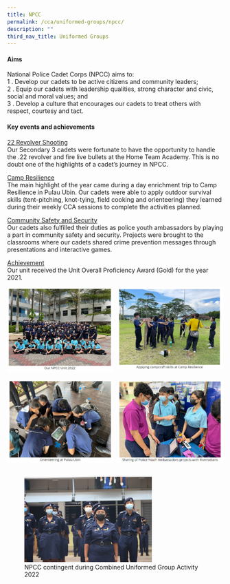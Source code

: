 ```yaml
---
title: NPCC
permalink: /cca/uniformed-groups/npcc/
description: ""
third_nav_title: Uniformed Groups
---
```

#### Aims

National Police Cadet Corps (NPCC) aims to:  <br>
1 \.  Develop our cadets to be active citizens and community leaders;<br>
2 \.  Equip our cadets with leadership qualities, strong character and civic, social and moral values; and<br>
3 \.  Develop a culture that encourages our cadets to treat others with respect, courtesy and tact.

#### Key events and achievements

<u>22 Revolver Shooting</u><br>
Our Secondary 3 cadets were fortunate to have the opportunity to handle the .22 revolver and fire live bullets at the Home Team Academy. This is no doubt one of the highlights of a cadet’s journey in NPCC.

<u>Camp Resilience</u><br>
The main highlight of the year came during a day enrichment trip to Camp Resilience in Pulau Ubin. Our cadets were able to apply outdoor survival skills (tent-pitching, knot-tying, field cooking and orienteering) they learned during their weekly CCA sessions to complete the activities planned.

<u>Community Safety and Security</u><br>
Our cadets also fulfilled their duties as police youth ambassadors by playing a part in community safety and security. Projects were brought to the classrooms where our cadets shared crime prevention messages through presentations and interactive games.

<u>Achievement</u><br>
Our unit received the Unit Overall Proficiency Award (Gold) for the year 2021.

<img src="/images/npcc1.jpg" style="width:49%" align=left>
<img src="/images/npcc2.jpg" style="width:49%" align=right>
<br clear="left"><br>

<img src="/images/npcc3.jpg" style="width:49%" align=left>
<img src="/images/npcc4.jpg" style="width:49%" align=right>
<br clear="left"><br>

<figure>
<img src="/images/npcc5.jpg" style="width:70%">
<figcaption>  NPCC contingent during Combined Uniformed Group Activity 2022
 </figcaption>
</figure>
